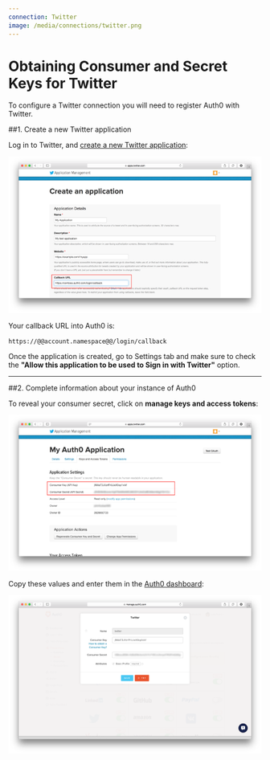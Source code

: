 ```yaml
---
connection: Twitter
image: /media/connections/twitter.png
---
```


# Obtaining Consumer and Secret Keys for Twitter

To configure a Twitter connection you will need to register Auth0 with Twitter.

##1. Create a new Twitter application

Log in to Twitter, and [create a new Twitter application](https://apps.twitter.com/app/new):

![](/media/articles/connections/social/twitter/twitter-api-1.png)

Your callback URL into Auth0 is:

	https://@@account.namespace@@/login/callback

Once the application is created, go to Settings tab and make sure to check the __"Allow this application to be used to Sign in with Twitter"__ option.

---

##2. Complete information about your instance of Auth0

To reveal your consumer secret, click on **manage keys and access tokens**:

![](/media/articles/connections/social/twitter/twitter-api-2.png)

Copy these values and enter them in the [Auth0 dashboard](@@uiURL@@/#/connections/social):

![](/media/articles/connections/social/twitter/twitter-api-3.png)

